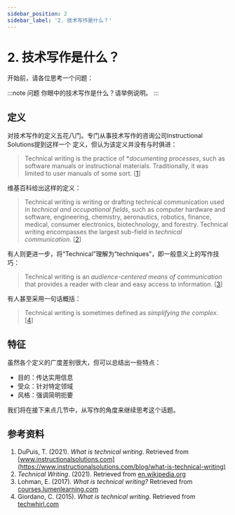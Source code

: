 ```yaml
---
sidebar_position: 2
sidebar_label: '2. 技术写作是什么？'
---
```


# 2. 技术写作是什么？

开始前，请各位思考一个问题：

:::note 问题
你眼中的技术写作是什么？请举例说明。
:::

## 定义

对技术写作的定义五花八门。专门从事技术写作的咨询公司Instructional Solutions提到这样一个
定义，但认为该定义并没有与时俱进：

> Technical writing is the practice of **documenting processes*,
> such as software manuals or instructional materials. Traditionally,
> it was limited to user manuals of some sort. [[1]]

维基百科给出这样的定义：

> Technical writing is writing or drafting technical communication used in
> *technical and occupational fields*, such as computer hardware and software,
> engineering, chemistry, aeronautics, robotics, finance, medical, consumer
> electronics, biotechnology, and forestry. Technical writing encompasses
> the largest sub-field in *technical communication*. [[2]]

有人则更进一步，将“Technical”理解为“techniques”，即一般意义上的写作技巧：

> Technical writing is an *audience-centered means of communication* that
> provides a reader with clear and easy access to information. [[3]]

有人甚至采用一句话概括：

> Technical writing is sometimes defined as *simplifying the complex*. [[4]]

## 特征

虽然各个定义的广度差别很大，但可以总结出一些特点：

- 目的：传达实用信息
- 受众：针对特定领域
- 风格：强调简明扼要

我们将在接下来点几节中，从写作的角度来继续思考这个话题。

## 参考资料

1. DuPuis, T. (2021). *What is technical writing*. Retrieved from [www.instructionalsolutions.com](https://www.instructionalsolutions.com/blog/what-is-technical-writing)
2. *Technical Writing*. (2021). Retrieved from [en.wikipedia.org](https://en.wikipedia.org/wiki/Technical_writing)
3. Lohman, E. (2017). *What is technical writing?* Retrieved from [courses.lumenlearning.com](https://courses.lumenlearning.com/technicalwriting/chapter/information-instructions-for-module-1_lecture-2/)
4. Giordano, C. (2015). *What is technical writing*. Retrieved from [techwhirl.com](https://techwhirl.com/what-is-technical-writing/)

[1]: https://www.instructionalsolutions.com/blog/what-is-technical-writing
[2]: https://en.wikipedia.org/wiki/Technical_writing
[3]: https://courses.lumenlearning.com/technicalwriting/chapter/information-instructions-for-module-1_lecture-2/
[4]: https://techwhirl.com/what-is-technical-writing/

<!--https://courses.lumenlearning.com/technicalwriting/-->